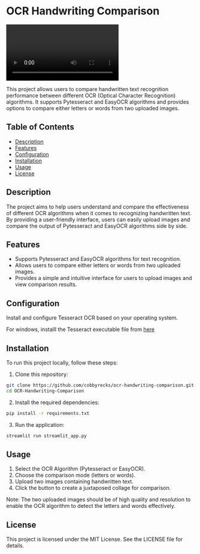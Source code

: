 # OCR Handwriting Comparison

![Example of OCR Handwriting Comparison](images/Writing_scene.mp4)

This project allows users to compare handwritten text recognition performance between different OCR (Optical Character Recognition) algorithms. It supports Pytesseract and EasyOCR algorithms and provides options to compare either letters or words from two uploaded images.

## Table of Contents

- [Description](#description)
- [Features](#features)
- [Configuration](#configuration)
- [Installation](#installation)
- [Usage](#usage)
- [License](#license)

## Description

The project aims to help users understand and compare the effectiveness of different OCR algorithms when it comes to recognizing handwritten text. By providing a user-friendly interface, users can easily upload images and compare the output of Pytesseract and EasyOCR algorithms side by side.

## Features

- Supports Pytesseract and EasyOCR algorithms for text recognition.
- Allows users to compare either letters or words from two uploaded images.
- Provides a simple and intuitive interface for users to upload images and view comparison results.

## Configuration

Install and configure Tesseract OCR based on your operating system.

For windows, installl the Tesseract executable file from [here](https://github.com/UB-Mannheim/tesseract/wiki)

## Installation

To run this project locally, follow these steps:

1. Clone this repository:

```bash
git clone https://github.com/cobbyrecks/ocr-handwriting-comparison.git
cd OCR-Handwriting-Comparison
````

2. Install the required dependencies:

```bash
pip install -r requirements.txt
```

3. Run the application:

```bash
streamlit run streamlit_app.py
```

## Usage

1. Select the OCR Algorithm (Pytesseract or EasyOCR).
2. Choose the comparison mode (letters or words).
3. Upload two images containing handwritten text.
4. Click the button to create a juxtaposed collage for comparison.

Note: The two uploaded images should be of high quality and resolution to enable the OCR algorithm to detect the letters and words effectively.

## License
This project is licensed under the MIT License. See the LICENSE file for details.